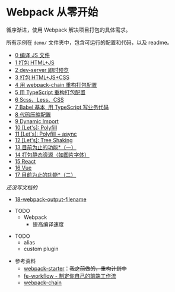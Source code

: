 # Webpack 从零开始

循序渐进，使用 Webpack 解决项目打包的具体需求。

所有示例在 `demo/` 文件夹中，包含可运行的配置和代码，以及 readme。

<!-- demo start -->

- [0 编译 JS 文件](demo/0-basic-single-js)
- [1 打包 HTML+JS](demo/1-basic-with-html)
- [2 dev-server 即时预览](demo/2-basic-dev-server-and-hot-reload)
- [3 打包 HTML+JS+CSS](demo/3-basic-html-js-css)
- [4 用 webpack-chain 重构打包配置](demo/4-webpack-chain)
- [5 用 TypeScript 重构打包配置](demo/5-refactor-config-with-ts)
- [6 Scss、Less、CSS](demo/6-more-style)
- [7 Babel 基本, 用 TypeScript 写业务代码](demo/7-babel-basic)
- [8 代码压缩配置](demo/8-minify-and-restructure-configs)
- [9 Dynamic Import](demo/9-dynamic-import)
- [10 [Let's]: Polyfill](demo/10-webpack-babel-polyfill-basic)
- [11 [Let's]: Polyfill + async](demo/11-polyfill-and-async)
- [12 [Let's]: Tree Shaking](demo/12-tree-shaking)
- [13 目前为止的功能\*（一）](demo/13-milestone-with-polyfill)
- [14 打包静态资源（如图片字体）](demo/14-pack-image)
- [15 React](demo/15-react)
- [16 Vue](demo/16-vue)
- [17 目前为止的功能\*（二）](demo/17-milestone-with-framework)

_还没写文档的_

- [18-webpack-output-filename](demo/18-webpack-output-filename)

<!-- demo end -->

- TODO
  - Webpack
    - 提高编译速度

* TODO
  - alias
  - custom plugin

- 参考资料
  - [webpack-starter](https://github.com/seognil-lab/webpack-starter)：~~我之前做的，重构计划中~~
  - [fe-workflow - 制定你自己的前端工作流](https://github.com/luoxue-victor/fe-workflow)
  - [webpack-chain](https://github.com/neutrinojs/webpack-chain)
